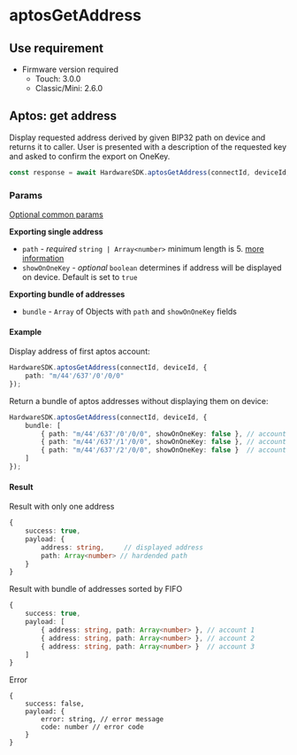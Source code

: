 # aptosGetAddress

## Use requirement

* Firmware version required
  * Touch: 3.0.0
  * Classic/Mini: 2.6.0

## Aptos: get address

Display requested address derived by given BIP32 path on device and returns it to caller. User is presented with a description of the requested key and asked to confirm the export on OneKey.

```typescript
const response = await HardwareSDK.aptosGetAddress(connectId, deviceId, params)
```

### Params

[Optional common params](../common-params.md)

**Exporting single address**

* `path` - _required_ `string | Array<number>`  minimum length is 5. [more information](../path.md)
* `showOnOneKey` - _optional_ `boolean` determines if address will be displayed on device. Default is set to `true`

**Exporting bundle of addresses**

* `bundle` - `Array` of Objects with `path` and `showOnOneKey` fields

#### Example

Display address of first aptos account:

```typescript
HardwareSDK.aptosGetAddress(connectId, deviceId, {
    path: "m/44'/637'/0'/0/0"
});
```

Return a bundle of aptos addresses without displaying them on device:

```typescript
HardwareSDK.aptosGetAddress(connectId, deviceId, {
    bundle: [
        { path: "m/44'/637'/0'/0/0", showOnOneKey: false }, // account 1
        { path: "m/44'/637'/1'/0/0", showOnOneKey: false }, // account 2
        { path: "m/44'/637'/2'/0/0", showOnOneKey: false }  // account 3
    ]
});
```

#### Result

Result with only one address

```typescript
{
    success: true,
    payload: {
        address: string,     // displayed address
        path: Array<number> // hardended path
    }
}
```

Result with bundle of addresses sorted by FIFO

```typescript
{
    success: true,
    payload: [
        { address: string, path: Array<number> }, // account 1
        { address: string, path: Array<number> }, // account 2
        { address: string, path: Array<number> }  // account 3
    ]
}
```

Error

```
{
    success: false,
    payload: {
        error: string, // error message
        code: number // error code
    }
}
```
